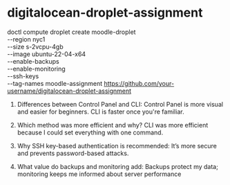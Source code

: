 # digitalocean-droplet-assignment
doctl compute droplet create moodle-droplet \
  --region nyc1 \
  --size s-2vcpu-4gb \
  --image ubuntu-22-04-x64 \
  --enable-backups \
  --enable-monitoring \
  --ssh-keys <your-key-fingerprint> \
  --tag-names moodle-assignment
https://github.com/your-username/digitalocean-droplet-assignment
1. Differences between Control Panel and CLI:
Control Panel is more visual and easier for beginners. CLI is faster once you're familiar.

2. Which method was more efficient and why?
CLI was more efficient because I could set everything with one command.

3. Why SSH key-based authentication is recommended:
It’s more secure and prevents password-based attacks.

4. What value do backups and monitoring add:
Backups protect my data; monitoring keeps me informed about server performance
